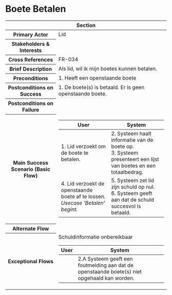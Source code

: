 # Boete Betalen
<table> 
    <thead>
        <tr>
            <th scope="col" colspan="2">Section</th>
        </tr>
    </thead>
    <tbody>
        <tr>
            <th scope="row">Primary Actor</th>
            <td>Lid</td>
        </tr>
        <tr>
            <th scope="row">Stakeholders & Interests</th>
            <td></td>
        </tr>
        <tr>
            <th scope="row">Cross References</th>
            <td>FR-034</td>
        </tr>
        <tr>
            <th scope="row">Brief Description</th>
            <td>Als lid, wil ik mijn boetes kunnen betalen.</td>
        </tr>
        <tr>
            <th scope="row">Preconditions</th>
            <td>1. Heeft een openstaande boete</td>
        </tr>
        <tr>
            <th scope="row">Postconditions on Success</th>
            <td>1. De boete(s) is betaald. Er is geen openstaande boete.<br></td>
        </tr>
        <tr>
            <th scope="row">Postconditions on Failure</th>
            <td></td>
        </tr>
        <tr>
            <th scope="row">Main Success Scenario (Basic Flow)</th>
            <td>
                <table>
                    <thead>
                        <tr>
                            <th scope="col">User</th>
                            <th scope="col">System</th>
                        </tr>
                    </thead>
                    <tbody>
                        <tr>
                            <td>1. Lid verzoekt om de boete te betalen.</td>
                            <td>
                                2. Systeem haalt informatie van de boete op.<br>
                                3. Systeem presenteert een lijst van boetes en een totaalbedrag.<br>
                            </td>
                        </tr>
                        <tr>
                            <td>
                                4. Lid verzoekt de openstaande boete af te lossen.<br>
                                <em>Usecase 'Betalen' begint.</em><br>
                            </td>
                            <td>
                                5. Systeem zet lid zijn schuld op nul.<br>
                                6. Systeem geeft aan dat de schuld succesvol is betaald.
                            </td>
                        </tr>
                    </tbody>
                </table>
            </td>
        </tr>
        <tr>
            <th scope="row">Alternate Flow</th>
            <td></td>
        </tr>
        <tr>
            <th scope="row">Exceptional Flows</th>
            <td>
                <div>Schuldinformatie onbereikbaar</div>
                <table>
                    <thead>
                        <tr>
                            <th scope="col">User</th>
                            <th scope="col">System</th>
                        </tr>
                    </thead>
                    <tbody> 
                        <tr>
                            <td></td>
                            <td>
                                2.A Systeem geeft een foutmelding aan dat de openstaande boete(s) niet opgehaald kan worden.<br>
                            </td>
                        </tr>
                    </tbody>
                </table>
            </td>
        </tr>
    </tbody>
</table>
